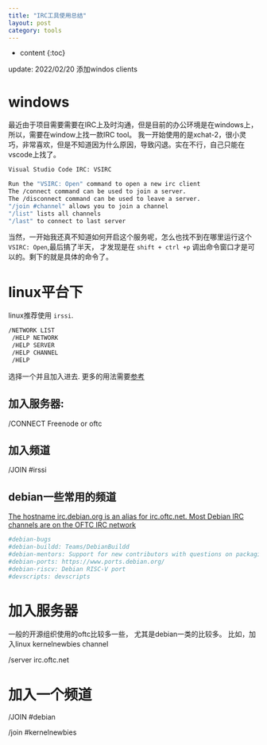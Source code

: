 ```yaml
---
title: "IRC工具使用总结"
layout: post
category: tools
---
```


* content
{:toc}

update: 2022/02/20 添加windos clients

# windows
最近由于项目需要需要在IRC上及时沟通，但是目前的办公环境是在windows上，所以，需要在window上找一款IRC tool。
我一开始使用的是xchat-2，很小灵巧，非常喜欢，但是不知道因为什么原因，导致闪退。实在不行，自己只能在vscode上找了。

```bash
Visual Studio Code IRC: VSIRC

Run the "VSIRC: Open" command to open a new irc client
The /connect command can be used to join a server.
The /disconnect command can be used to leave a server.
"/join #channel" allows you to join a channel
"/list" lists all channels
"/last" to connect to last server
```
当然，一开始我还真不知道如何开启这个服务呢，怎么也找不到在哪里运行这个`VSIRC: Open`,最后搞了半天，
才发现是在 `shift + ctrl +p` 调出命令窗口才是可以的。剩下的就是具体的命令了。

# linux平台下
linux推荐使用 `irssi`.

```bash
/NETWORK LIST
 /HELP NETWORK
 /HELP SERVER
 /HELP CHANNEL
 /HELP
```

选择一个并且加入进去. 更多的用法需要[参考](https://irssi.org/documentation/startup/)

## 加入服务器:

/CONNECT Freenode or oftc

## 加入频道

/JOIN #irssi

## debian一些常用的频道
[The hostname irc.debian.org is an alias for irc.oftc.net. Most Debian IRC channels are on the OFTC IRC network](https://wiki.debian.org/IRC)

```bash
#debian-bugs
#debian-buildd: Teams/DebianBuildd
#debian-mentors: Support for new contributors with questions on packaging and Debian infrastructure projects/services. See also the debian-mentors mailing list.
#debian-ports: https://www.ports.debian.org/
#debian-riscv: Debian RISC-V port
#devscripts: devscripts
```
# 加入服务器
一般的开源组织使用的oftc比较多一些， 尤其是debian一类的比较多。
比如，加入linux kernelnewbies channel

/server irc.oftc.net


# 加入一个频道

/JOIN #debian


/join #kernelnewbies





